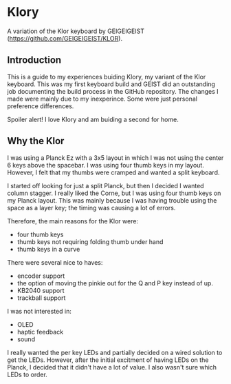 # Klory
A variation of the Klor keyboard by GEIGEIGEIST (https://github.com/GEIGEIGEIST/KLOR).

## Introduction

This is a guide to my experiences buiding Klory, my variant of the Klor keyboard. This was my first keyboard build and GEIST did an outstanding job
documenting the build process in the GitHub repository. The changes I made were mainly due to my inexperince. Some were just personal preference 
differences.

Spoiler alert! I love Klory and am buiding a second for home.

## Why the Klor

I was using a Planck Ez with a 3x5 layout in which I was not using the center 6 keys above the spacebar. I was using four thumb keys in my layout. 
However, I felt that my thumbs were cramped and wanted a split keyboard.

I started off looking for just a split Planck, but then I decided I wanted column stagger. I really liked the Corne, but I was using four thumb keys
on my Planck layout. This was mainly because I was having trouble using the space as a layer key; the timing was causing a lot of errors. 

Therefore, the main reasons for the Klor were:
- four thumb keys
- thumb keys not requiring folding thumb under hand
- thumb keys in a curve

There were several nice to haves:
- encoder support
- the option of moving the pinkie out for the Q and P key instead of up.
- KB2040 support
- trackball support

I was not interested in:
- OLED
- haptic feedback
- sound

I really wanted the per key LEDs and partially decided on a wired solution to get the LEDs. However, after the initial excitment of having LEDs on the 
Planck, I decided that it didn't have a lot of value. I also wasn't sure which LEDs to order.







